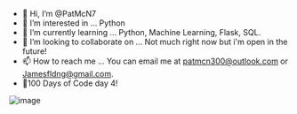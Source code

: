 - 👋 Hi, I’m @PatMcN7
- 👀 I’m interested in ... Python
- 🌱 I’m currently learning ... Python, Machine Learning, Flask, SQL.
- 💞️ I’m looking to collaborate on ... Not much right now but i'm open in the future!
- 📫 How to reach me ... You can email me at patmcn300@outlook.com or Jamesfldng@gmail.com.
- 💯100 Days of Code day 4!




<!---
PatMcN7/PatMcN7 is a ✨ special ✨ repository because its `README.md` (this file) appears on your GitHub profile.
You can click the Preview link to take a look at your changes.
--->
![image](https://user-images.githubusercontent.com/65691549/120573425-8f123c80-c3eb-11eb-8796-4410d2bb508c.png)
